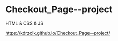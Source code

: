 # Checkout_Page--project
HTML &amp; CSS &amp; JS

https://kdrzclk.github.io/Checkout_Page--project/

